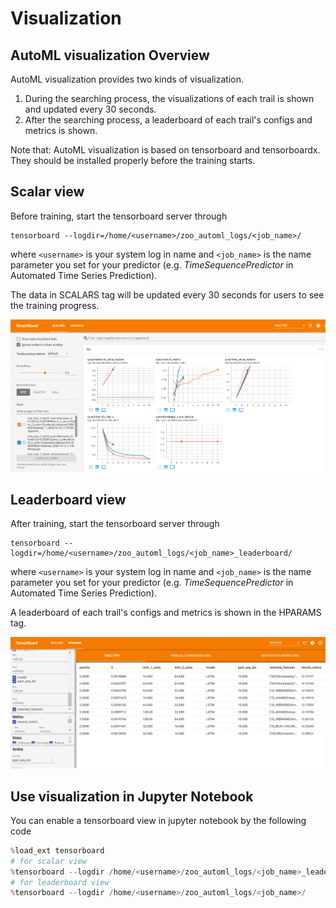 # Visualization

## AutoML visualization Overview

AutoML visualization provides two kinds of visualization.

1. During the searching process, the visualizations of each trail is shown and updated every 30 seconds.
2. After the searching process, a leaderboard of each trail's configs and metrics is shown.

Note that: AutoML visualization is based on tensorboard and tensorboardx. They should be installed properly before the training starts.

## Scalar view

Before training, start the tensorboard server through

```shell
tensorboard --logdir=/home/<username>/zoo_automl_logs/<job_name>/
```

where `<username>` is your system log in name and `<job_name>` is the name parameter you set for your predictor (e.g. *TimeSequencePredictor* in Automated Time Series Prediction).

The data in SCALARS tag will be updated every 30 seconds for users to see the training progress.

![Scalar](../../Image/automl_scalar.png)

## Leaderboard view

After training, start the tensorboard server through

```shell
tensorboard --logdir=/home/<username>/zoo_automl_logs/<job_name>_leaderboard/
```

where `<username>` is your system log in name and `<job_name>` is the name parameter you set for your predictor (e.g. *TimeSequencePredictor* in Automated Time Series Prediction).

A leaderboard of each trail's configs and metrics is shown in the HPARAMS tag.

![Leaderboard](../../Image/automl_hparams.png)

## Use visualization in Jupyter Notebook

You can enable a tensorboard view in jupyter notebook by the following code

```python
%load_ext tensorboard
# for scalar view
%tensorboard --logdir /home/<username>/zoo_automl_logs/<job_name>_leaderboard/
# for leaderboard view
%tensorboard --logdir /home/<username>/zoo_automl_logs/<job_name>/
```

